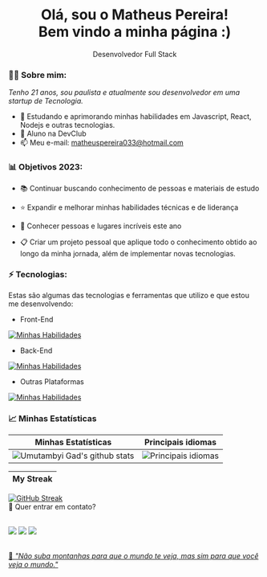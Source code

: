 <h1 align='center'>
  Olá, sou o Matheus Pereira!
  <br/>
  Bem vindo a minha página :)
</h1>
<p align='center'>
  Desenvolvedor Full Stack
</p>

### 👱🏻 Sobre mim:

<p>
  <em>
   Tenho 21 anos, sou paulista e atualmente sou desenvolvedor em uma startup de Tecnologia.
  </em>
</p>

- 🌱 Estudando e aprimorando minhas habilidades em Javascript, React, Nodejs e outras tecnologias.
- 🚀 Aluno na DevClub
- 📫 Meu e-mail: matheuspereira033@hotmail.com

### 📊 Objetivos 2023:

- 📚 Continuar buscando conhecimento de pessoas e materiais de estudo

- ⭐ Expandir e melhorar minhas habilidades técnicas e de liderança

- 💙 Conhecer pessoas e lugares incríveis este ano

- 📋 Criar um projeto pessoal que aplique todo o conhecimento obtido ao longo da minha jornada, além de implementar novas tecnologias.

### ⚡ Tecnologias:

Estas são algumas das tecnologias e ferramentas que utilizo e que estou me desenvolvendo:

- Front-End

[![Minhas Habilidades](https://skillicons.dev/icons?i=html,css,js,ts,react)](https://skillicons.dev)

- Back-End

[![Minhas Habilidades](https://skillicons.dev/icons?i=nodejs,postgres)](https://skillicons.dev)

- Outras Plataformas

[![Minhas Habilidades](https://skillicons.dev/icons?i=git,postman,figma)](https://skillicons.dev)

### 📈 Minhas Estatísticas

| Minhas Estatísticas                                                                                                                                                            | Principais idiomas                                                                                                                                                                    |
| ------------------------------------------------------------------------------------------------------------------------------------------------------------------------ | ---------------------------------------------------------------------------------------------------------------------------------------------------------------------------------- |
| ![Umutambyi Gad's github stats](https://github-readme-stats.vercel.app/api?username=matheuspereira033&show_icons=true&hide_border=true&count_private=true&theme=jolly) | ![Principais idiomas](https://github-readme-stats.vercel.app/api/top-langs/?username=matheuspereira033&langs_count=10&count_private=true&hide_border=true&theme=jolly&layout=compact) |

| My Streak                                                                                                                                                             |
| ----------------------------------------------------------------------------------------------------------------------------------------------------------------------- |
[![GitHub Streak](https://streak-stats.demolab.com/?user=matheuspereira033&theme=jolly)](https://git.io/streak-stats)
<br/>
💬 Quer entrar em contato?
<br/>
<br/>
<div>
  <a href="https://www.linkedin.com/in/matheuspereira-santos/" target="_blank"><img src="https://img.shields.io/badge/-LinkedIn-%230077B5?style=for-the-badge&logo=linkedin&logoColor=white" target="_blank"></a> 
  <a href="https://api.whatsapp.com/send/?phone=%2B5511941201897&text&app_absent=0" target="_blank"><img src="https://img.shields.io/badge/WhatsApp- 25D366?style=for-the-badge&logo=whatsapp&logoColor=white" target="_blank"></a>
  <a href = "mailto:matheuspereira033@hotmail.com"><img src="https://img.shields.io/badge/Microsoft_Outlook-0078D4?style=for-the-badge&logo=microsoft-outlook&logoColor=white" target="_blank"</a>
</div>
<br>
<p>🧠 <span style="font-style:italic">"Não suba montanhas para que o mundo te veja, mas sim para que você veja o mundo."</span></p>
